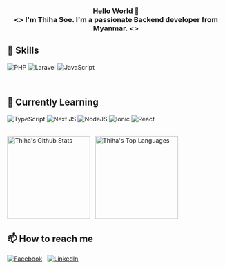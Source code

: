 <h3 align="center">
  Hello World 👋 <br/>
<> I'm Thiha Soe. I'm a passionate Backend developer from Myanmar. <>
</h3>

## 🚀 Skills
![PHP](https://img.shields.io/badge/php-%23777BB4.svg?style=for-the-badge&logo=php&logoColor=white)
![Laravel](https://img.shields.io/badge/laravel-%23FF2D20.svg?style=for-the-badge&logo=laravel&logoColor=white)
![JavaScript](https://img.shields.io/badge/javascript-%23323330.svg?style=for-the-badge&logo=javascript&logoColor=%23F7DF1E)

<br/>

## 🌱 Currently Learning
![TypeScript](https://img.shields.io/badge/typescript-%23007ACC.svg?style=for-the-badge&logo=typescript&logoColor=white)
![Next JS](https://img.shields.io/badge/Next-black?style=for-the-badge&logo=next.js&logoColor=white)
![NodeJS](https://img.shields.io/badge/node.js-6DA55F?style=for-the-badge&logo=node.js&logoColor=white)
![Ionic](https://img.shields.io/badge/Ionic-%233880FF.svg?style=for-the-badge&logo=Ionic&logoColor=white)
![React](https://img.shields.io/badge/react-%2320232a.svg?style=for-the-badge&logo=react&logoColor=%2361DAFB)

<br/>
<a href="https://github.com/thihadev"><img alt="Thiha's Github Stats" src="https://github-readme-stats.vercel.app/api?username=thihadev&theme=react&hide_border=false&include_all_commits=false&count_private=false" height="192px"/></a>
  &nbsp;
<a href="https://github.com/thihadev"><img alt="Thiha's Top Languages" src="https://github-readme-stats.vercel.app/api/top-langs/?username=thihadev&theme=react&hide_border=false&include_all_commits=false&count_private=false&layout=compact" height="192px"/></a>
<br/>

## 📫 How to reach me
[![Facebook](https://img.shields.io/badge/Facebook-%231877F2.svg?logo=Facebook&logoColor=white)](https://facebook.com/https://www.facebook.com/spirit.wolf.731/)
&nbsp;
[![LinkedIn](https://img.shields.io/badge/LinkedIn-%230077B5.svg?logo=linkedin&logoColor=white)](https://linkedin.com/in/https://www.linkedin.com/in/thiha-soe-3826ab153/) 

